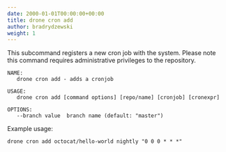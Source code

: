```yaml
---
date: 2000-01-01T00:00:00+00:00
title: drone cron add
author: bradrydzewski
weight: 1
---
```


This subcommand registers a new cron job with the system. Please note this command requires administrative privileges to the repository.

```
NAME:
   drone cron add - adds a cronjob

USAGE:
   drone cron add [command options] [repo/name] [cronjob] [cronexpr]

OPTIONS:
   --branch value  branch name (default: "master")
```

Example usage:

```
drone cron add octocat/hello-world nightly "0 0 0 * * *"
```